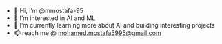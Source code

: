 - 👋 Hi, I’m @mmostafa-95
- 👀 I’m interested in AI and ML
- 🌱 I’m currently learning more about AI and building interesting projects
- 📫 reach me @ mohamed.mostafa5995@gmail.com

<!---
mmostafa-95/mmostafa-95 is a ✨ special ✨ repository because its `README.md` (this file) appears on your GitHub profile.
You can click the Preview link to take a look at your changes.
--->

